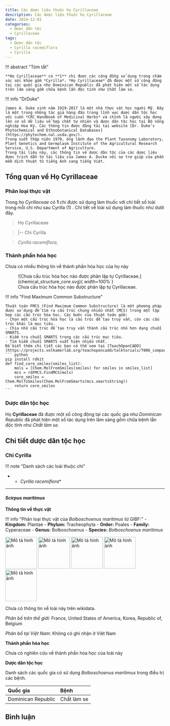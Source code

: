 ```yaml
---
title: Các dược liệu thuộc họ Cyrillaceae
description: Các dược liệu thuộc họ Cyrillaceae
date: 2024-12-01
categories:
  - Dược dân tộc
  - Cyrillaceae
tags:
  - Dược dân tộc
  - Cyrilla racemiflora
  - Cyrilla
---
```

!!! abstract "Tóm tắt"

    **Họ Cyrillaceae** có **1** chi được các cộng đồng sử dụng trong chăm sóc sức khỏe gồm *Cyrilla*. *Họ Cyrillaceae* đã được một số công động tại các quốc gia như Dominican Republic đã phát hiện một số tác dụng trên lâm sàng gồm chữa bệnh lẫn độc tính như Chất làm se.

!!! info "DrDuke"

    James A. Duke sinh năm 1929-2017 là một nhà thực vật học người Mỹ. Đây là một trong những tác giả hàng đầu trong lĩnh vực dược dân tộc học với cuốn *CRC Handbook of Medicinal Herbs* và chính là người xây dựng lên cơ sở dữ liệu về hợp chất tự nhiên và dược dân tộc học tại Bộ nông nghiệp Hoa Kỳ. Các thông tin được đăng tải tại website [Dr. Duke's Phytochemical and Ethnobotanical Databases](https://phytochem.nal.usda.gov/). 
    Trong suốt thập niên 1970, ông lãnh đạo the Plant Taxonomy Laboratory, Plant Genetics and Germplasm Institute of the Agricultural Research Service, U.S. Department of Agriculture.
    Trong tài liệu này, các thông tin về dược dân tộc của các dược liệu được trích dẫn từ tài liệu của James A. Ducke với sự trợ giúp của phần mềm dịch thuật từ tiếng Anh sang tiếng Việt.
   
## Tổng quan về Họ Cyrillaceae
### Phân loại thực vật
Trong *họ Cyrillaceae* có **1** chi được sử dụng làm thuốc với chi tiết số loài trong mỗi chi như sau Cyrilla (1) . Chi tiết về loài sử dụng làm thuốc như dưới đây.  

>Họ Cyrillaceae


>|-- Chi Cyrilla

>*Cyrilla racemiflora*,

### Thành phần hóa học 

Chưa có nhiều thông tin về thành phần hóa học của họ này

<figure markdown="span">
    ![Chưa cấu trúc hóa học nào được phân lập tự Cyrillaceae.](chemical_structure_core.svg){ width=100% }
    <figcaption>Chưa cấu trúc hóa học nào được phân lập tự Cyrillaceae.</figcaption>
</figure>


!!! info  "Find Maximum Common Substructure"
    
    Thuật toán FMCS (Find Maximum Common Substructure) là một phương pháp được sử dụng để tìm ra cấu trúc chung nhiều nhất (MCS) trong một tập hợp các cấu trúc hóa học. Các bước của thuật toán gồm:
    - Chọn một cấu trúc hóa học là cấu trúc để tạo truy vấn, còn các cấu trúc khác là mục tiêu.
    - Chia nhỏ cấu trúc để tạo truy vấn thành cấu trúc nhỏ hơn dạng chuỗi SMARTS.
    - Kiểm tra chuỗi SMARTS trong các cấu trúc mục tiêu.
    - Tìm kiếm chuỗi SMARTS xuất hiện nhiều nhất.
    Để biết thêm chi tiết các bạn có thể xem tại [TeachOpenCADD](https://projects.volkamerlab.org/teachopencadd/talktorials/T006_compound_maximum_common_substructures.html)
    ``` python
    pip install rdkit
    def find_core_smiles(smiles_list):
        mols = [Chem.MolFromSmiles(smiles) for smiles in smiles_list]
        mcs = rdFMCS.FindMCS(mols)
        core_smiles = Chem.MolToSmiles(Chem.MolFromSmarts(mcs.smartsString))
        return core_smiles
    ```

### Dược dân tộc học

Họ **Cyrillaceae** đã được một số công động tại các quốc gia như *Dominican Republic* đã phát hiện một số tác dụng trên lâm sàng gồm chữa bệnh lẫn độc tính như *Chất làm se*.

## Chi tiết dược dân tộc học


### Chi Cyrilla

!!! note "Danh sách các loài thuộc chi"
    
*	 - *Cyrilla racemiflora**

---      
#### *Scirpus maritimus*
**Thông tin về thực vật**

!!! info "Phân loại thực vật của *Bolboschoenus maritimus* từ GIBF:"
    - **Kingdom:** Plantae
    - **Phylum:** Tracheophyta
    - **Order:** Poales
    - **Family:** Cyperaceae
    - **Genus:** Bolboschoenus
    - **Species:** *Bolboschoenus maritimus*

<img src="https://www.soroherbaria.org/imglib/seinet/soro/MESA/MESA07/MESA07092.jpg" alt="Mô tả hình ảnh" width="100" height="100">
<img src="http://biobase.179.ru/flora/2012-krim-flora/DSC63699-.jpg" alt="Mô tả hình ảnh" width="100" height="100">
<img src="https://api.idigbio.org/v2/media/a4c1dec206d9286fa2f8dc443e4423d7?size=fullsize" alt="Mô tả hình ảnh" width="100" height="100">
<img src="http://ibss-images.calacademy.org:80/static/botany/originals/b5/88/b588be78-29ec-470b-b295-d143f8276bbe.jpg" alt="Mô tả hình ảnh" width="100" height="100">
<img src="http://bry.byu.edu/Herbarium/imgbry/00/0082/BRYV0082261_lg.jpg" alt="Mô tả hình ảnh" width="100" height="100"> 

Chưa có thông tin về loài này trên wikidata.

*Phân bố trên thế giới*: France, United States of America, Korea, Republic of, Belgium

*Phân bố tại Việt Nam*: Không có ghi nhận ở Việt Nam

**Thành phần hóa học**
        

Chưa có nghiên cứu về thành phần hóa học của loài này


**Dược dân tộc học**

Danh sách các quốc gia có sử dụng *Bolboschoenus maritimus* trong điều trị các bệnh. 

| Quốc gia           | Bệnh        |
|:-------------------|:------------|
| Dominican Republic | Chất làm se |





## Bình luận

<div id="giscus-container"></div>
<script src="https://giscus.app/client.js"
        data-repo="hoangson0787/CSDL-duoc-lieu"
        data-repo-id="R_kgDONbMRNA"
        data-category="Duoc lieu"
        data-category-id="DIC_kwDONbMRNM4ClklR"
        data-mapping="pathname"
        data-strict="0"
        data-reactions-enabled="1"
        data-emit-metadata="1"
        data-input-position="bottom"
        data-theme="light"
        data-lang="en"
        crossorigin="anonymous"
        async>
</script>


